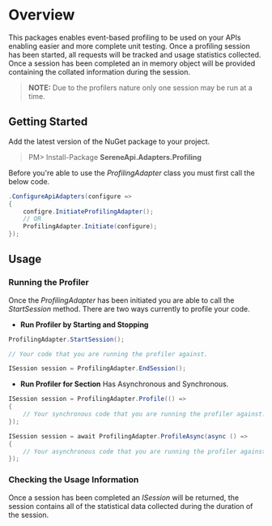 # Overview
This packages enables event-based profiling to be used on your APIs enabling easier and more complete unit testing. Once a profiling session has been started, all requests will be tracked and usage statistics collected. Once a session has been completed an in memory object will be provided containing the collated information during the session.
>**NOTE:** Due to the profilers nature only one session may be run at a time. 

## Getting Started
Add the latest version of the NuGet package to your project.
>PM> Install-Package **SereneApi.Adapters.Profiling**

Before you're able to use the *ProfilingAdapter* class you must first call the below code.
```csharp
.ConfigureApiAdapters(configure =>
{
	configre.InitiateProfilingAdapter();
	// OR
	ProfilingAdapter.Initiate(configure);
});
```
## Usage
### Running the Profiler
Once the *ProfilingAdapter* has been initiated you are able to call the *StartSession* method. There are two ways currently to profile your code. 
* **Run Profiler by Starting and Stopping**
```csharp
ProfilingAdapter.StartSession();

// Your code that you are running the profiler against.

ISession session = ProfilingAdapter.EndSession();
```
* **Run Profiler for Section**
Has Asynchronous and Synchronous.
```csharp
ISession session = ProfilingAdapter.Profile(() => 
{
	// Your synchronous code that you are running the profiler against.
});
```
```csharp
ISession session = await ProfilingAdapter.ProfileAsync(async () => 
{
	// Your asynchronous code that you are running the profiler against.
});
```
### Checking the Usage Information
Once a session has been completed an *ISession* will be returned, the session contains all of the statistical data collected during the duration of the session.
